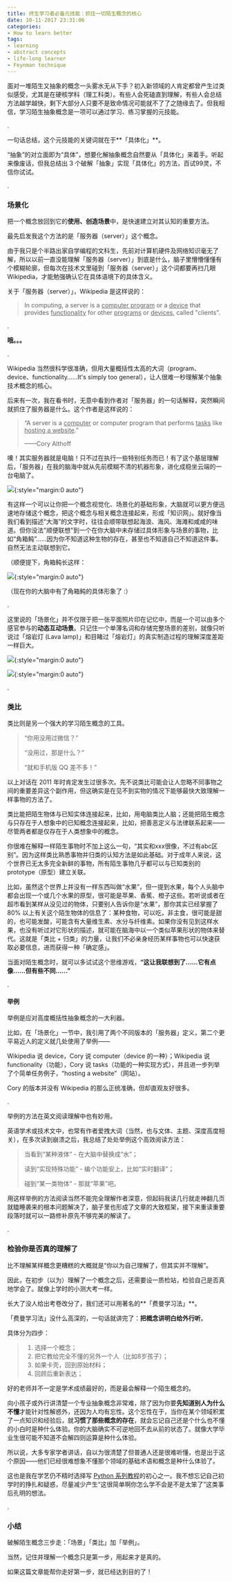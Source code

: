 ```yaml
---
title: 终生学习者必备元技能：抓住一切陌生概念的核心
date: 10-11-2017 23:31:06
categories:
- How to learn better 
tags:
- learning
- abstract concepts
- life-long learner
- Feynman technique
---
```




面对一堆陌生又抽象的概念一头雾水无从下手？初入新领域的人肯定都曾产生过类似感受，尤其是在硬核学科（理工科类）。有些人会死磕直到理解，有些人会总结方法越学越快，剩下大部分人只要不是致命情况可能就不了了之随缘去了。但我相信，学习陌生抽象概念是一项可以通过学习、练习掌握的元技能。

.

一句话总结，这个元技能的关键词就在于**「具体化」**。



“抽象”的对立面即为“具体”，想要化解抽象概念自然要从「具体化」来着手。听起来像废话，但我总结出 3 个破解「抽象」实现「具体化」的方法，百试99灵，不信你试试。

.

### 场景化

把一个概念放回到它的**使用、创造场景**中，是快速建立对其认知的重要方法。

最先启发我这个方法的是「服务器（server）」这个概念。

由于我只是个半路出家自学编程的文科生，先前对计算机硬件及网络知识毫无了解，所以以前一直没能理解「服务器（server）」到底是什么，脑子里懵懵懂懂有个模糊轮廓，但每次在技术文里碰到「服务器（server）」这个词都要再扫几眼 Wikipedia，才能勉强确认它在具体语境下的具体含义。

关于「服务器（server）」，Wikipedia 是这样说的：

> In computing, a server is a <u>computer program</u> or a <u>device</u> that provides <u>functionality</u> for other <u>programs</u> or <u>devices</u>, called "clients". 

.

**哦。。。**

.

Wikipedia 当然很科学很准确，但用大量概括性太高的大词（program、device、functionality……It's simply too general），让人很难一秒理解某个抽象技术概念的核心。

后来有一次，我在看书时，无意中看到作者对「服务器」的一句话解释，突然瞬间就抓住了服务器是什么。这个作者是这样说的：

> “A server is a <u>computer</u> or computer program that performs <u>tasks</u> like <u>hosting a website</u>.”
>
> ——Cory Althoff

噢！其实服务器就是电脑！只不过在执行一些特别任务而已！有了这个基层理解后，「服务器」在我的脑海中就从先前模糊不清的机器形象，进化成稳坐云端的一台电脑了。

![](https://mmbiz.qpic.cn/mmbiz_jpg/ETsNbcnZdRxsWibh5axmia5xfWu4YDftju7kGRpOXMvtoO3iaug83vcE3P8dUojyib2dxwv4QHrx656e9VuHcNnLZg/640?wx_fmt=jpeg&tp=webp&wxfrom=5&wx_lazy=1){:style="margin:0 auto"}

有这样一个可以让你把一个概念视觉化、场景化的基础形象，大脑就可以更方便迅速地存储这个概念，把这个概念与相关概念连接起来，形成「知识网」。就好像当我们看到描述“大海”的文字时，往往会顺带联想起海浪、海风、海滩和咸咸的味道。但你没法"顺便联想"到一个在你大脑中未存储过具体形象与场景的事物，比如“角箱鲀”……因为你不知道这种生物的存在，甚至也不知道自己不知道这件事。自然无法主动联想到它。

（顺便提下，角箱鲀长这样：

![](https://mmbiz.qpic.cn/mmbiz_jpg/ETsNbcnZdRxsWibh5axmia5xfWu4YDftjuiaNNJ8r0PuJia61ZRicyMvMGy75gJ3biaMA8saYb19LkHmoqkIA1Kl1uQg/640?wx_fmt=jpeg&tp=webp&wxfrom=5&wx_lazy=1){:style="margin:0 auto"}

（现在你的大脑中有了角箱鲀的具体形象了 :）

   .

这里说的「场景化」并不仅限于把一张平面照片印在记忆中，而是一个可以由多个感官参与的**动态互动场景**。只记住一个单薄名词和存储完整场景的差别，就像只听说过「熔岩灯 (Lava lamp)」和目睹过「熔岩灯」的真实制造过程的理解深度差距一样巨大。

![](https://mmbiz.qpic.cn/mmbiz_gif/ETsNbcnZdRxsWibh5axmia5xfWu4YDftjuI0Mmrd5riauicY8uNF2UnnpnCKOO27hVDpbCsha9nNCGN81v9iate80Aw/0?wx_fmt=gif&tp=webp&wxfrom=5&wx_lazy=1){:style="margin:0 auto"}

![](https://mmbiz.qpic.cn/mmbiz_gif/ETsNbcnZdRyy0woPYGBnFVg4SfklbhZVk0WChhiag3DxAz1Y9R2wiaP56PicX7Picg95H54J7OD3QG9m0gs6mL7kJA/0?wx_fmt=gif&tp=webp&wxfrom=5&wx_lazy=1){:style="margin:0 auto"}



.

### 类比

类比则是另一个强大的学习陌生概念的工具。

> “你用没用过微信？”
>
> “没用过，那是什么？”
>
> “就和手机版 QQ 差不多！”

以上对话在 2011 年时肯定发生过很多次。先不说类比可能会让人忽略不同事物之间的重要差异这个副作用，但这确实是在见不到实物的情况下能够最快大致理解一样事物的方法了。

类比能把陌生物体与已知实体连接起来，比如，用电脑类比人脑；还能把陌生概念与只存在于人想象中的已知概念连接起来，比如，把善恶定义与法律联系起来——尽管两者都是仅存在于人类想象中的概念。

你很难在解释一样陌生事物时不加上这么一句，“其实和xxx很像，不过有abc区别”。因为这样类比熟悉事物并归类的认知方法是如此基础。对于成年人来说，这个世界已无太多完全新鲜的事物，所有陌生事物几乎都可以与已知类别的 prototype（原型）建立关联。

比如，虽然这个世界上并没有一样东西叫做“水果”，但一提到水果，每个人头脑中都会出现一个或几个水果的原型，很可能是苹果、香蕉、橙子这些。若听说或者在超市看到某样从没见过的物体，只要别人告诉你是“水果”，那你其实已经掌握了 80% 以上有关这个陌生物体的信息了：某种食物，可以吃，非主食，很可能是甜的，也可能发酸，可能含有大量维生素、水分与纤维素。如果你没有见到这样水果，也没有听过对它形状的描述，就可能在脑海中以一个类似苹果形状的物体来替代。这就是「类比 + 归类」的力量，让我们不必亲身经历某样事物也可以快速获取必要信息，进而获得一种「确定感」。

当面对陌生概念时，就可以多试试这个思维游戏，**“这让我联想到了……它有点像……但有些不同……”**

.

#### 举例

举例是应对高度概括性抽象概念的一大利器。

比如，在「场景化」一节中，我引用了两个不同版本的「服务器」定义，第二个更平易近人的定义就几处使用了举例—— 

Wikipedia 说 device，Cory 说 computer（device 的一种）；Wikipedia 说 functionality（功能），Cory 说 tasks（功能的一种实现方式），并且进一步列举了个简单任务例子，“hosting a website”（网站）。

Cory 的版本并没有 Wikipedia 的那么正统准确，但却直观友好很多。

.

举例的方法在英文阅读理解中也有妙用。

英语学术或技术文中，也常有作者爱拽大词（当然，也与文体、主题、深度高度相关），在多次读到崩溃之后，我总结了处处举例这个高效阅读方法：

> 当看到“某种液体” - 在大脑中替换成“水”；
>
> 读到“实现特殊功能” - 编个功能安上，比如“实时翻译”；
>
> 碰到“某一类物体” - 那就“苹果”吧。

用这样举例的方法阅读当然不能完全理解作者深意，但起码我读几行就走神翻几页就瞌睡袭来的根本问题解决了，脑子里也形成了文章的大致框架，接下来重读重要段落时就可以一路修补原先不够完美的解读了。

.

### 检验你是否真的理解了

比不理解某样概念更糟糕的大概就是“你以为自己理解了，但其实并不理解”。

因此，在初步（以为）理解了一个概念之后，还需要设一质检站，检验自己是否真地学会了。就像上学时的小测大考一样。

长大了没人给出考卷改分了，我们还可以用著名的**「费曼学习法」**。

「费曼学习法」没什么高深的，一句话就讲完了：**把概念讲明白给外行听**。

具体分为四步：

> 1. 选择一个概念；
> 2. 把它教给完全不懂的另外一个人（比如8岁孩子）；
> 3. 如果卡壳，回到原始材料；
> 4. 回顾后重新表达；

好的老师并不一定是学术成绩最好的，而是最会解释一个陌生概念的。

向小孩子或外行讲清楚一个专业抽象概念非常难，除了因为你要**先知道别人为什么不懂**才能针对性解惑外，还因为人均有忘性。这个忘性在于，当你在某个领域积累了一点知识和经验后，就**习惯了那些概念的存在**，就会忘记自己还是个什么也不懂的小白时是种什么体验。你的大脑确实不可逆地回不去从前的状态了。就像大学毕业生很可能不知道不会解四则运算是种什么体验。

所以说，大多专家学者讲话，自以为很清楚了但普通人还是很难听懂，也是出于这个原因——他们已经很难想象不懂那个领域的基础术语和概念是种什么体验了。

这也是我在学艺仍不精时选择写 [Python 系列教程](https://sinantang.github.io/a%20developer%20guide%20for%20newbies%20-%20starting%20with%20python/2017/08/31/a-developer-guide-for-newbies/)的初心之一。我不想忘记自己初学时的挣扎和疑惑，尽量减少产生“这很简单啊你怎么学不会是不是太笨了”这类事后孔明的想法。

.

### 小结

破解陌生概念三步走：「场景」「类比」加「举例」。

当然，记住并理解一个概念只是第一步，用起来才是真的。

如果这篇文章能帮你走好第一步，就已经达到目的了！






